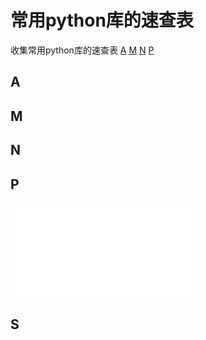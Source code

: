 # 常用python库的速查表

收集常用python库的速查表
[A](#a) [M](#m) [N](#n) [P](#p)

## A
## M
## N
## P
![](./Pandas_Cheat_Sheet.pdf)
## S